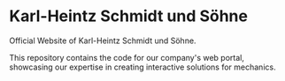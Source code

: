 # Karl-Heintz Schmidt und Söhne
Official Website of Karl-Heintz Schmidt und Söhne.

This repository contains the code for our company's web portal, showcasing our expertise in creating interactive solutions for mechanics.
